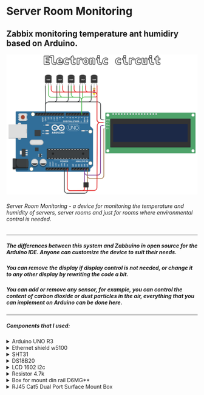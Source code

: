 # Server Room Monitoring
## Zabbix monitoring temperature ant humidiry based on Arduino.
![Shema](https://github.com/disasstor/Server-Room-Monitoring/blob/main/docs/shema.png?raw=true "Shema")
###### Server Room Monitoring - a device for monitoring the temperature and humidity of servers, server rooms and just for rooms where environmental control is needed.


------------

##### The differences between this system and Zabbuino in open source for the Arduino IDE. Anyone can customize the device to suit their needs. 
##### You can remove the display if display control is not needed, or change it to any other display by rewriting the code a bit. 
##### You can add or remove any sensor, for example, you can control the content of carbon dioxide or dust particles in the air, everything that you can implement on Arduino can be done here.

------------


##### Components that I used:
<details>
<summary>Arduino UNO R3</summary>

![Arduino UNO R3](https://github.com/disasstor/Server-Room-Monitoring/blob/main/docs/img_arduino.png?raw=true)

</details>
<details>
<summary>Ethernet shield w5100</summary>

![Ethernet shield w5100](https://github.com/disasstor/Server-Room-Monitoring/blob/main/docs/img_w5100.png?raw=true)

</details>
<details>
<summary>SHT31</summary>

![SHT31](https://github.com/disasstor/Server-Room-Monitoring/blob/main/docs/img_sht31.png?raw=true)

</details>
<details>
<summary>DS18B20</summary>

![DS18B20](https://github.com/disasstor/Server-Room-Monitoring/blob/main/docs/img_ds18b20.png?raw=true)

</details>
<details>
<summary>LCD 1602 i2c</summary>

![LCD 1602 i2c](https://github.com/disasstor/Server-Room-Monitoring/blob/main/docs/img_1602i2c.png?raw=true)

</details>
<details>
<summary>Resistor 4.7k</summary>

![Resistor 4.7k](https://github.com/disasstor/Server-Room-Monitoring/blob/main/docs/img_resistor4_7k.png?raw=true)

</details>
<details>
<summary>Box for mount din rail D6MG**</summary>

![D6MG](https://github.com/disasstor/Server-Room-Monitoring/blob/main/docs/img_d6mg.png?raw=true)

</details>
<details>
<summary>RJ45 Cat5 Dual Port Surface Mount Box</summary>

![RJ45 Cat5 Dual Port Surface Mount Box](https://github.com/disasstor/Server-Room-Monitoring/blob/main/docs/img_rj45.png?raw=true)

</details>

